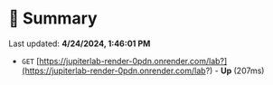 # 📖 Summary
Last updated: **4/24/2024, 1:46:01 PM**

- `GET` [https://jupiterlab-render-0pdn.onrender.com/lab?](https://jupiterlab-render-0pdn.onrender.com/lab?) - **Up** (207ms)

